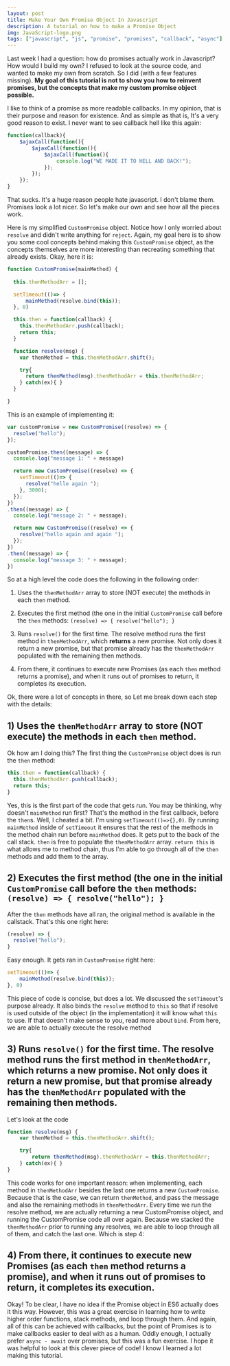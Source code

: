 ```yaml
---
layout: post
title: Make Your Own Promise Object In Javascript
description: A tutorial on how to make a Promise Object
img: JavaScript-logo.png
tags: ["javascript", "js", "promise", "promises", "callback", "async"]
--- 
```


Last week I had a question: how do promises actually work in Javascript? How would I build my own? I refused to look at the source code, and wanted to make my own from scratch. So I did (with a few features missing). **My goal of this tutorial is not to show you how to reinvent promises, but the concepts that make my custom promise object possible.** 

I like to think of a promise as more readable callbacks. In my opinion, that is their purpose and reason for existence. And as simple as that is, It's a very good reason to exist. I never want to see callback hell like this again:

```javascript
function(callback){
    $ajaxCall(function(){
        $ajaxCall(function(){
            $ajaxCall(function(){
                console.log("WE MADE IT TO HELL AND BACK!");
            });
        });
    });
}
```

That sucks. It's a huge reason people hate javascript. I don't blame them. Promises look a lot nicer. So let's make our own and see how all the pieces work. 

Here is my simplified `CustomPromise` object. Notice how I only worried about `resolve` and didn't write anything for `reject`. Again, my goal here is to show you some cool concepts behind making this `CustomPromise` object, as the concepts themselves are more interesting than recreating something that already exists. Okay, here it is:

```javascript
function CustomPromise(mainMethod) {
  
  this.thenMethodArr = [];

  setTimeout(()=> {
      mainMethod(resolve.bind(this));
  }, 0)

  this.then = function(callback) {
    this.thenMethodArr.push(callback);
    return this; 
  }

  function resolve(msg) {
    var thenMethod = this.thenMethodArr.shift();

    try{
      return thenMethod(msg).thenMethodArr = this.thenMethodArr;
    } catch(ex){ }
  }

}
```

This is an example of implementing it:

```javascript
var customPromise = new CustomPromise((resolve) => {
  resolve("hello");
});

customPromise.then((message) => {
  console.log("message 1: " + message)

  return new CustomPromise((resolve) => {
    setTimeout(()=> {
      resolve("hello again ");
    }, 3000);
  });
})
.then((message) => {
  console.log("message 2: " + message);

  return new CustomPromise((resolve) => {
    resolve("hello again and again ");
  });
})
.then((message) => {
  console.log("message 3: " + message);
})
```

So at a high level the code does the following in the following order:

1) Uses the `thenMethodArr` array to store (NOT execute) the methods in each `then` method. 

2) Executes the first method (the one in the initial `CustomPromise` call before the `then` methods: `(resolve) => { resolve("hello"); }`

3) Runs `resolve()` for the first time. The resolve method runs the first method in `thenMethodArr`, which **returns** a new promise. Not only does it return a new promise, but that promise already has the `thenMethodArr` populated with the remaining then methods. 

4) From there, it continues to execute new Promises (as each `then` method returns a promise), and when it runs out of promises to return, it completes its execution. 

Ok, there were a lot of concepts in there, so Let me break down each step with the details:

## 1) Uses the `thenMethodArr` array to store (NOT execute) the methods in each `then` method. 

Ok how am I doing this? The first thing the `CustomPromise` object does is run the `then` method:

```javascript
this.then = function(callback) {
  this.thenMethodArr.push(callback);
  return this; 
}
```
Yes, this is the first part of the code that gets run. You may be thinking, why doesn't `mainMethod` run first? That's the method in the first callback, before the `then`s. Well, I cheated a bit. I'm using `setTimeout(()=>{},0)`. By running `mainMethod` inside of `setTimeout` it ensures that the rest of the methods in the method chain run before `mainMethod` does. It gets put to the back of the call stack. `then` is free to populate the `thenMethodArr` array. `return this` is what allows me to method chain, thus I'm able to go through all of the `then` methods and add them to the array. 


## 2) Executes the first method (the one in the initial `CustomPromise` call before the `then` methods: `(resolve) => { resolve("hello"); }`

After the `then` methods have all ran, the original method is available in the callstack. That's this one right here:

```javascript
(resolve) => {
  resolve("hello");
}
```
Easy enough. It gets ran in `CustomPromise` right here:

```javascript
setTimeout(()=> {
    mainMethod(resolve.bind(this));
}, 0)
```

This piece of code is concise, but does a lot. We discussed the `setTimeout`'s purpose already. It also binds the `resolve` method to `this` so that if resolve is used outside of the object (in the implementation) it will know what `this` to use. If that doesn't make sense to you, read more about `bind`. From here, we are able to actually execute the resolve method


## 3) Runs `resolve()` for the first time. The resolve method runs the first method in `thenMethodArr`, which **returns** a new promise. Not only does it return a new promise, but that promise already has the `thenMethodArr` populated with the remaining then methods. 

Let's look at the code 

```javascript
function resolve(msg) {
    var thenMethod = this.thenMethodArr.shift();

    try{
        return thenMethod(msg).thenMethodArr = this.thenMethodArr;
    } catch(ex){ }
}
```
This code works for one important reason: when implementing, each method in `thenMethodArr` besides the last one returns a new `CustomPromise`. Because that is the case, we can return `thenMethod`, and pass the message and also the remaining methods in `thenMethodArr`. Every time we run the resolve method, we are actually returning a new CustomPromise object, and running the CustomPromise code all over again. Because we stacked the `thenMethodArr` prior to running any resolves, we are able to loop through all of them, and catch the last one. Which is step 4:

## 4) From there, it continues to execute new Promises (as each `then` method returns a promise), and when it runs out of promises to return, it completes its execution. 

Okay! To be clear, I have no idea if the Promise object in ES6 actually does it this way. However, this was a great exercise in learning how to write higher order functions, stack methods, and loop through them. And again, all of this can be achieved with callbacks, but the point of Promises is to make callbacks easier to deal with as a human. Oddly enough, I actually prefer `async - await` over promises, but this was a fun exercise. I hope it was helpful to look at this clever piece of code! I know I learned a lot making this tutorial. 
